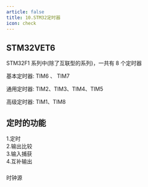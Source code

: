 ```yaml
---
article: false
title: 10.STM32定时器
icon: check
---
```


## STM32VET6 
STM32F1 系列中(除了互联型的系列)，一共有 8 个定时器 <br/>

基本定时器: TIM6  、 TIM7

通用定时器: TIM2、TIM3、TIM4、TIM5

高级定时器: TIM1、TIM8


## 定时的功能
1.定时<br/>
2.输出比较<br/>
3.输入捕获<br/>
4.互补输出<br/>

### 
时钟源




















